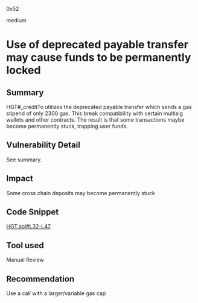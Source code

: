 0x52

medium

# Use of deprecated payable transfer may cause funds to be permanently locked

## Summary

HGT#_creditTo utilizes the deprecated payable transfer which sends a gas stipend of only 2300 gas. This break compatibility with certain multisig wallets and other contracts. The result is that some transactions maybe become permanently stuck, trapping user funds.

## Vulnerability Detail

See summary.

## Impact

Some cross chain deposits may become permanently stuck

## Code Snippet

[HGT.sol#L32-L47](https://github.com/sherlock-audit/2023-04-hubble-exchange/blob/main/hubble-protocol/contracts/HGT.sol#L32-L47)

## Tool used

Manual Review

## Recommendation

Use a call with a larger/variable gas cap
